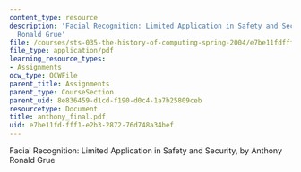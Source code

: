 ```yaml
---
content_type: resource
description: 'Facial Recognition: Limited Application in Safety and Security, by Anthony
  Ronald Grue'
file: /courses/sts-035-the-history-of-computing-spring-2004/e7be11fdfff1e2b3287276d748a34bef_anthony_final.pdf
file_type: application/pdf
learning_resource_types:
- Assignments
ocw_type: OCWFile
parent_title: Assignments
parent_type: CourseSection
parent_uid: 8e836459-d1cd-f190-d0c4-1a7b25809ceb
resourcetype: Document
title: anthony_final.pdf
uid: e7be11fd-fff1-e2b3-2872-76d748a34bef
---
```

Facial Recognition: Limited Application in Safety and Security, by Anthony Ronald Grue

